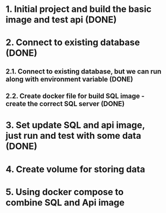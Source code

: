 # 1. Initial project and build the basic image and test api (DONE)

# 2. Connect to existing database (DONE)
## 2.1. Connect to existing database, but we can run along with environment variable (DONE)
## 2.2. Create docker file for build SQL image - create the correct SQL server (DONE)

# 3. Set update SQL and api image, just run and test with some data (DONE)

# 4. Create volume for storing data

# 5. Using docker compose to combine SQL and Api image
